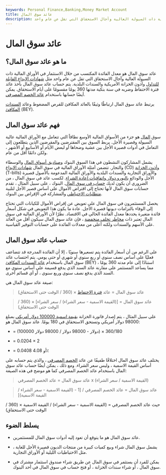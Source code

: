```yaml
---
keywords: Personal Finance,Banking,Money Market Account
title: عائد سوق المال
description: عائد سوق المال هو معدل الفائدة المكتسب من خلال الاستثمار في الأوراق المالية ذات السيولة العالية وآجال الاستحقاق التي تقل عن عام واحد.
---
```


# عائد سوق المال
## ما هو عائد سوق المال؟

عائد سوق المال هو معدل الفائدة المكتسب من خلال الاستثمار في الأوراق المالية ذات السيولة العالية وآجال الاستحقاق التي تقل عن عام واحد مثل [شهادات الإيداع القابلة للتداول](/ncd) وأذون الخزانة الأمريكية والسندات البلدية. يتم حساب عائد سوق المال بأخذ عائد فترة الاحتفاظ وضربه في سنة بنكية مدتها 360 يومًا مقسومًا على أيام الاستحقاق. يمكن أيضًا حسابها باستخدام [عائد الخصم المصرفي](/bank-discount-rate).

يرتبط عائد سوق المال ارتباطًا وثيقًا بالعائد المكافئ للقرص المضغوط وعائد [السندات المكافئ](/bey) (BEY).

## فهم عائد سوق المال

سوق [المال](/moneymarket) هو جزء من الأسواق المالية الأوسع نطاقاً التي تتعامل مع الأوراق المالية عالية السيولة وقصيرة الأجل. يربط السوق بين المقترضين والمقرضين الذين يتطلعون إلى التعامل في أدوات قصيرة الأجل بين عشية وضحاها أو لبعض الأيام أو الأسابيع أو الأشهر ، ولكن دائمًا أقل من عام.

يشمل المشاركون النشطون في هذا السوق البنوك [وصناديق أسواق المال](/money-marketfund) والوسطاء والتجار. تتضمن أمثلة الأوراق المالية في سوق المال [شهادات الإيداع](/certificateofdeposit) (CD) [وأذون الخزانة](/treasurybill) (T-bills) والأوراق التجارية والسندات البلدية والأوراق المالية المدعومة بالأصول قصيرة الأجل والودائع [باليورو دولار واتفاقيات إعادة الشراء](/repurchaseagreement). لكسب عائد في سوق المال ، من الضروري أن يكون لديك [حساب في سوق المال](/moneymarketaccount). البنوك ، على سبيل المثال ، تقدم حسابات سوق المال لأنها تحتاج إلى اقتراض الأموال على أساس قصير الأجل لتلبية [متطلبات الاحتياطي](/requiredreserves) والمشاركة في الإقراض بين البنوك.

يحصل المستثمرون في سوق المال على تعويض عن إقراض الأموال للكيانات التي تحتاج إلى الوفاء بالتزامات ديونها قصيرة الأجل. عادة ما يكون هذا التعويض في شكل أسعار فائدة متغيرة يحددها معدل الفائدة الحالي في الاقتصاد. نظرًا لأن الأوراق المالية في سوق المال تعتبر ذات [مخاطر تخلف منخفضة](/defaultrisk) ، فإن عائد سوق المال سيكون أقل من العائد على الأسهم والسندات ولكنه أعلى من معدلات الفائدة على حسابات التوفير القياسية.

## حساب عائد سوق المال

على الرغم من أن أسعار الفائدة يتم تسعيرها سنويًا ، إلا أن الفائدة المدرجة قد تتضاعف فعليًا على أساس نصف سنوي أو ربع سنوي أو شهري أو حتى يومي. يتم احتساب عائد سوق المال باستخدام [عائد السندات المكافئ](/bey) (BEY) استنادًا إلى عام مدته 360 يومًا ، مما يساعد المستثمر على مقارنة عائد السند الذي يدفع قسيمة على أساس سنوي مع السند الذي يدفع نصف سنوي وربع سنوي ، أو أي قسائم أخرى.

صيغة عائد سوق المال هي:

>

> عائد سوق المال = عائد [فترة الاحتفاظ](/holdingperiodreturn-yield) × (360 / الوقت حتى الاستحقاق)

>

>

> عائد سوق المال = [(القيمة الاسمية - سعر الشراء) / سعر الشراء] × (360 / الوقت حتى الاستحقاق)

>

على سبيل المثال ، يتم إصدار فاتورة الخزانة [بقيمة اسمية 100000 دولار أمريكي](/facevalue) بمبلغ 98000 دولار أمريكي وتستحق الاستحقاق في 180 يومًا. عائد سوق المال هو:

- = (100000 دولار - 98000 دولار / 98000 دولار) × 360/180

- = 0.0204 × 2

- = 0.0408 أو 4.08٪

يختلف عائد سوق المال اختلافًا طفيفًا عن عائد [الخصم المصرفي](/bankdiscountbasis) ، والذي يتم حسابه على أساس القيمة الاسمية ، وليس سعر الشراء. ومع ذلك ، يمكن أيضًا حساب عائد سوق المال باستخدام عائد الخصم المصرفي كما هو موضح في هذه الصيغة:

>

> عائد سوق المال = عائد الخصم المصرفي x (القيمة الاسمية / سعر الشراء)

>

>

> عائد سوق المال = عائد الخصم المصرفي / [1 - (القيمة الاسمية - سعر الشراء / القيمة الاسمية)]

>

حيث عائد الخصم المصرفي = (القيمة الاسمية - سعر الشراء) / القيمة الاسمية × (360 / الوقت حتى الاستحقاق)

## يسلط الضوء

- عائد سوق المال هو ما يتوقع أن تعود إليه أدوات سوق المال للمستثمرين.

- يشمل سوق المال شراء وبيع كميات كبيرة من منتجات الديون قصيرة الأجل للغاية ، مثل الاحتياطيات الليلية أو الأوراق التجارية.

- يمكن للفرد أن يستثمر في سوق المال عن طريق شراء صندوق استثمار مشترك في سوق المال ، أو شراء سندات الخزانة ، أو فتح حساب في سوق المال في أحد البنوك.


